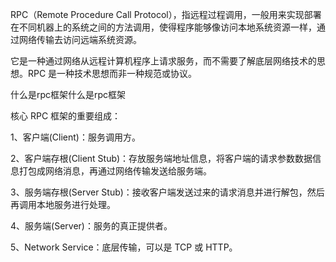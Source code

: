 RPC（Remote Procedure Call Protocol），指远程过程调用，一般用来实现部署在不同机器上的系统之间的方法调用，使得程序能够像访问本地系统资源一样，通过网络传输去访问远端系统资源。

它是一种通过网络从远程计算机程序上请求服务，而不需要了解底层网络技术的思想。RPC 是一种技术思想而非一种规范或协议。

什么是rpc框架什么是rpc框架

核心 RPC 框架的重要组成：

1、客户端(Client)：服务调用方。

2、客户端存根(Client Stub)：存放服务端地址信息，将客户端的请求参数数据信息打包成网络消息，再通过网络传输发送给服务端。

3、服务端存根(Server Stub)：接收客户端发送过来的请求消息并进行解包，然后再调用本地服务进行处理。

4、服务端(Server)：服务的真正提供者。

5、Network Service：底层传输，可以是 TCP 或 HTTP。
